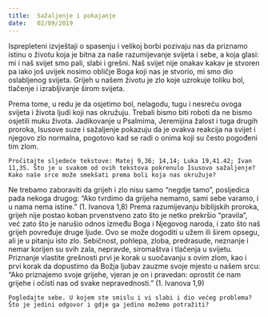 ```yaml
---
title:  Sažaljenje i pokajanje
date:   02/09/2019
---
```


Isprepleteni izvještaji o spasenju i velikoj borbi pozivaju nas da priznamo istinu o životu koja je bitna za naše razumijevanje svijeta i sebe, a koja glasi: mi i naš svijet smo pali, slabi i grešni. Naš svijet nije onakav kakav je stvoren pa iako još uvijek nosimo obličje Boga koji nas je stvorio, mi smo dio oslabljenog svijeta. Grijeh u našem životu je zlo koje uzrokuje toliku bol, tlačenje i izrabljivanje širom svijeta.

Prema tome, u redu je da osjetimo bol, nelagodu, tugu i nesreću ovoga svijeta i života ljudi koji nas okružuju. Trebali bismo biti roboti da ne bismo osjetili muku života. Jadikovanje u Psalmima, Jeremijina žalost i tuga drugih proroka, Isusove suze i sažaljenje pokazuju da je ovakva reakcija na svijet i njegovo zlo normalna, pogotovo kad se radi o onima koji su često pogođeni tim zlom.

`Pročitajte sljedeće tekstove: Matej 9,36; 14,14; Luka 19,41.42; Ivan 11,35. Što je u svakom od ovih tekstova pokrenulo Isusovo sažaljenje? Kako naše srce može smekšati prema boli koja nas okružuje?`

Ne trebamo zaboraviti da grijeh i zlo nisu samo “negdje tamo”, posljedica pada nekoga drugog: “Ako tvrdimo da grijeha nemamo, sami sebe varamo, i u nama nema istine.” (1. Ivanova 1,8) Prema razumijevanju biblijskih proroka, grijeh nije postao koban prvenstveno zato što je netko prekršio “pravila”, već zato što je narušio odnos između Boga i Njegovog naroda, i zato što naš grijeh povređuje druge ljude. Ovo se može dogoditi u užem ili širem opsegu, ali je u pitanju isto zlo.
Sebičnost, pohlepa, zloba, predrasude, neznanje i nemar korijen su svih zala, nepravde, siromaštva i tlačenja u svijetu. Priznanje vlastite grešnosti prvi je korak u suočavanju s ovim zlom, kao i prvi korak da dopustimo da Božja ljubav zauzme svoje mjesto u našem srcu: “Ako priznajemo svoje grijehe, vjeran je on i pravedan: oprostit će nam grijehe i očisti nas od svake nepravednosti.” (1. Ivanova 1,9)

`Pogledajte sebe. U kojem ste smislu i vi slabi i dio većeg problema? Što je jedini odgovor i gdje ga jedino možemo potražiti?`
